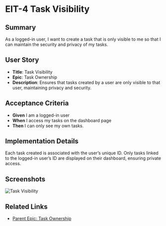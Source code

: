 # EIT-4 Task Visibility

## Summary
As a logged-in user, I want to create a task that is only visible to me so that I can maintain the security and privacy of my tasks.

## User Story
- **Title**: Task Visibility
- **Epic**: Task Ownership
- **Description**: Ensures that tasks created by a user are only visible to that user, maintaining privacy and security.

## Acceptance Criteria
- **Given** I am a logged-in user
- **When** I access my tasks on the dashboard page
- **Then** I can only see my own tasks.

## Implementation Details
Each task created is associated with the user’s unique ID. Only tasks linked to the logged-in user’s ID are displayed on their dashboard, ensuring private access.

## Screenshots
![Task Visibility](./screenshots/task-visibility.png)

## Related Links
- [Parent Epic: Task Ownership](../README.md)
